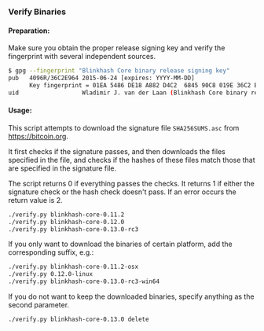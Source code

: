 ### Verify Binaries

#### Preparation:

Make sure you obtain the proper release signing key and verify the fingerprint with several independent sources.

```sh
$ gpg --fingerprint "Blinkhash Core binary release signing key"
pub   4096R/36C2E964 2015-06-24 [expires: YYYY-MM-DD]
      Key fingerprint = 01EA 5486 DE18 A882 D4C2  6845 90C8 019E 36C2 E964
uid                  Wladimir J. van der Laan (Blinkhash Core binary release signing key) <laanwj@gmail.com>
```

#### Usage:

This script attempts to download the signature file `SHA256SUMS.asc` from https://bitcoin.org.

It first checks if the signature passes, and then downloads the files specified in the file, and checks if the hashes of these files match those that are specified in the signature file.

The script returns 0 if everything passes the checks. It returns 1 if either the signature check or the hash check doesn't pass. If an error occurs the return value is 2.


```sh
./verify.py blinkhash-core-0.11.2
./verify.py blinkhash-core-0.12.0
./verify.py blinkhash-core-0.13.0-rc3
```

If you only want to download the binaries of certain platform, add the corresponding suffix, e.g.:

```sh
./verify.py blinkhash-core-0.11.2-osx
./verify.py 0.12.0-linux
./verify.py blinkhash-core-0.13.0-rc3-win64
```

If you do not want to keep the downloaded binaries, specify anything as the second parameter.

```sh
./verify.py blinkhash-core-0.13.0 delete
```
